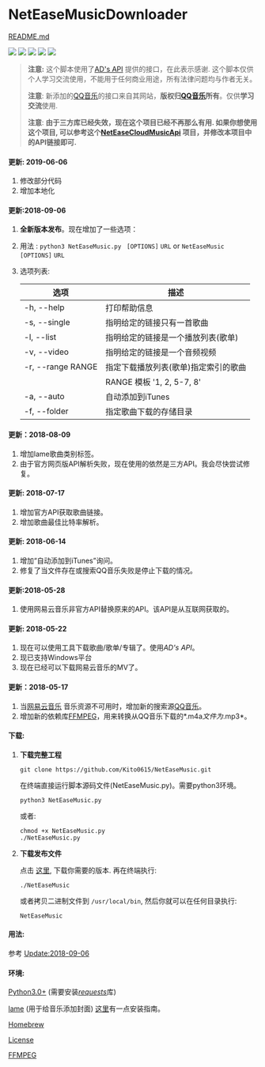 # NetEaseMusicDownloader

[README.md](https://github.com/Kito0615/NetEaseMusicDownloader/blob/master/README.md) 

![](https://img.shields.io/badge/Platform-Python3-009eff.svg) ![](https://img.shields.io/badge/Windows-支持-00efff.svg)  ![](https://img.shields.io/badge/MacOS-支持-00efff.svg) ![](https://img.shields.io/badge/Linux-支持-00efff.svg) ![](https://img.shields.io/badge/WebAPI-可用-00efff.svg)

> **注意:** 这个脚本使用了[AD's API](https://api.imjad.cn/) 提供的接口，在此表示感谢. 这个脚本仅供个人学习交流使用，不能用于任何商业用途，所有法律问题均与作者无关。
>
> **注意**: 新添加的[QQ音乐](http://y.qq.com)的接口来自其网站，**版权归[QQ音乐](http://y.qq.com)所有**。仅供**学习交流**使用.
> 
> **注意**: **由于三方库已经失效，现在这个项目已经不再那么有用. 如果你想使用这个项目, 可以参考这个[NetEaseCloudMusicApi](https://github.com/Binaryify/NeteaseCloudMusicApi) 项目，并修改本项目中的API链接即可.**

#### 更新: 2019-06-06

1. 修改部分代码
2. 增加本地化

#### 更新:2018-09-06

1. **全新版本发布**。现在增加了一些选项：

2. 用法 : `python3 NetEaseMusic.py ` `[OPTIONS]` `URL` or `NetEaseMusic` `[OPTIONS]` `URL`

3. 选项列表:

   | 选项              | 描述                                 |
   | ----------------- | ------------------------------------ |
   | -h, --help        | 打印帮助信息                         |
   | -s, --single      | 指明给定的链接只有一首歌曲           |
   | -l, --list        | 指明给定的链接是一个播放列表(歌单)   |
   | -v, --video       | 指明给定的链接是一个音频视频         |
   | -r, --range RANGE | 指定下载播放列表(歌单)指定索引的歌曲 |
   |                   | RANGE 模板 '1, 2, 5-7, 8'            |
   | -a, --auto        | 自动添加到iTunes                     |
   | -f, --folder      | 指定歌曲下载的存储目录               |

#### 更新：2018-08-09

1. 增加lame歌曲类别标签。
2. 由于官方网页版API解析失败，现在使用的依然是三方API。我会尽快尝试修复。

#### 更新: 2018-07-17

1. 增加官方API获取歌曲链接。
2. 增加歌曲最佳比特率解析。

#### 更新: 2018-06-14

1. 增加“自动添加到iTunes”询问。
2. 修复了当文件存在或搜索QQ音乐失败是停止下载的情况。

#### 更新:2018-05-28

1. 使用网易云音乐非官方API替换原来的API。该API是从互联网获取的。

#### 更新: 2018-05-22

1. 现在可以使用工具下载歌曲/歌单/专辑了。使用*AD's API*。
2. 现已支持Windows平台
3. 现在已经可以下载网易云音乐的MV了。

#### 更新：2018-05-17

1. 当[网易云音乐](http://music.163.com) 音乐资源不可用时，增加新的搜索源[QQ音乐](http://y.qq.com)。
2. 增加新的依赖库[FFMPEG](http://ffmpeg.org)，用来转换从QQ音乐下载的*.m4a*文件为*.mp3*。

#### 下载:

1. **下载完整工程**

   ```shell
   git clone https://github.com/Kito0615/NetEaseMusic.git	
   ```

   在终端直接运行脚本源码文件(NetEaseMusic.py)。需要python3环境。

   ```shell
   python3 NetEaseMusic.py
   ```

   或者:

   ```shell
   chmod +x NetEaseMusic.py
   ./NetEaseMusic.py
   ```

2. **下载发布文件**

   点击 [这里](https://github.com/Kito0615/NetEaseMusicDownloader/releases), 下载你需要的版本. 再在终端执行:

   ```shell
   ./NetEaseMusic
   ```

   或者拷贝二进制文件到 `/usr/local/bin`, 然后你就可以在任何目录执行:

   ```shell
   NetEaseMusic
   ```


#### 用法:

 参考 [Update:2018-09-06](#更新2018-09-06)
 


#### 环境:

[Python3.0+](https://www.python.org/downloads/mac-osx/) (需要安装[*requests*](https://github.com/requests/requests)库)

[lame](http://lame.sourceforge.net) (用于给音乐添加封面) [这里](https://github.com/Kito0615/NetEaseMusicDownloader/blob/master/Install_lame.md)有一点安装指南。

[Homebrew](https://brew.sh/) 

[License](https://github.com/Kito0615/NetEaseMusicDownloader/blob/master/LICENSE)

[FFMPEG](http://ffmpeg.org)
